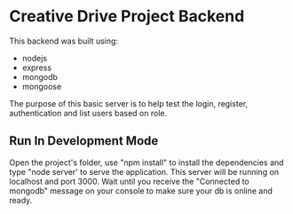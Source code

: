 # Creative Drive Project Backend

This backend was built using:
 - nodejs
 - express
 - mongodb
 - mongoose
 
The purpose of this basic server is to help test the login, register, authentication and list users based on role.

## Run In Development Mode 

Open the project's folder, use "npm install" to install the dependencies and type "node server' to serve the application.
This server will be running on localhost and port 3000. Wait until you receive the "Connected to mongodb" message on your console to make sure your db is online and ready.